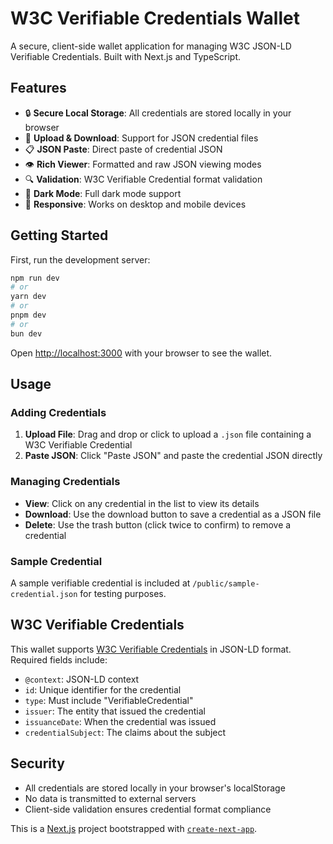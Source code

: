 # W3C Verifiable Credentials Wallet

A secure, client-side wallet application for managing W3C JSON-LD Verifiable Credentials. Built with Next.js and TypeScript.

## Features

- 🔒 **Secure Local Storage**: All credentials are stored locally in your browser
- 📁 **Upload & Download**: Support for JSON credential files
- 📋 **JSON Paste**: Direct paste of credential JSON
- 👁️ **Rich Viewer**: Formatted and raw JSON viewing modes  
- 🔍 **Validation**: W3C Verifiable Credential format validation
- 🌙 **Dark Mode**: Full dark mode support
- 📱 **Responsive**: Works on desktop and mobile devices

## Getting Started

First, run the development server:

```bash
npm run dev
# or
yarn dev
# or
pnpm dev
# or
bun dev
```

Open [http://localhost:3000](http://localhost:3000) with your browser to see the wallet.

## Usage

### Adding Credentials

1. **Upload File**: Drag and drop or click to upload a `.json` file containing a W3C Verifiable Credential
2. **Paste JSON**: Click "Paste JSON" and paste the credential JSON directly

### Managing Credentials

- **View**: Click on any credential in the list to view its details
- **Download**: Use the download button to save a credential as a JSON file
- **Delete**: Use the trash button (click twice to confirm) to remove a credential

### Sample Credential

A sample verifiable credential is included at `/public/sample-credential.json` for testing purposes.

## W3C Verifiable Credentials

This wallet supports [W3C Verifiable Credentials](https://www.w3.org/TR/vc-data-model/) in JSON-LD format. Required fields include:

- `@context`: JSON-LD context
- `id`: Unique identifier for the credential
- `type`: Must include "VerifiableCredential"
- `issuer`: The entity that issued the credential
- `issuanceDate`: When the credential was issued
- `credentialSubject`: The claims about the subject

## Security

- All credentials are stored locally in your browser's localStorage
- No data is transmitted to external servers
- Client-side validation ensures credential format compliance

This is a [Next.js](https://nextjs.org) project bootstrapped with [`create-next-app`](https://nextjs.org/docs/app/api-reference/cli/create-next-app).

